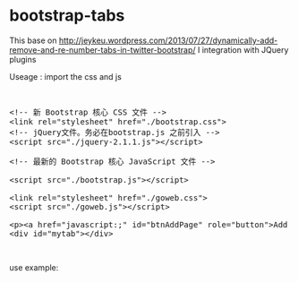 bootstrap-tabs
==============
This base on http://jeykeu.wordpress.com/2013/07/27/dynamically-add-remove-and-re-number-tabs-in-twitter-bootstrap/
I integration with JQuery plugins

Useage :
import the css and js
<pre>
<xmp>
<!-- 新 Bootstrap 核心 CSS 文件 -->
<link rel="stylesheet" href="./bootstrap.css">
<!-- jQuery文件。务必在bootstrap.js 之前引入 -->
<script src="./jquery-2.1.1.js"></script>
<!-- 最新的 Bootstrap 核心 JavaScript 文件 -->
<script src="./bootstrap.js"></script>
<link rel="stylesheet" href="./goweb.css">
<script src="./goweb.js"></script>


<a href="javascript:;" id="btnAddPage" role="button">Add Page</a>
<div id="mytab"></div>
</xmp>
</pre>
use example:

<script>
    $(document).ready(function(){
        var goweb = $('#mytab').goweb({});
        
        $('#btnAddPage').on('click', function(){
            goweb.addTabPage();
        });
    });
</script>
